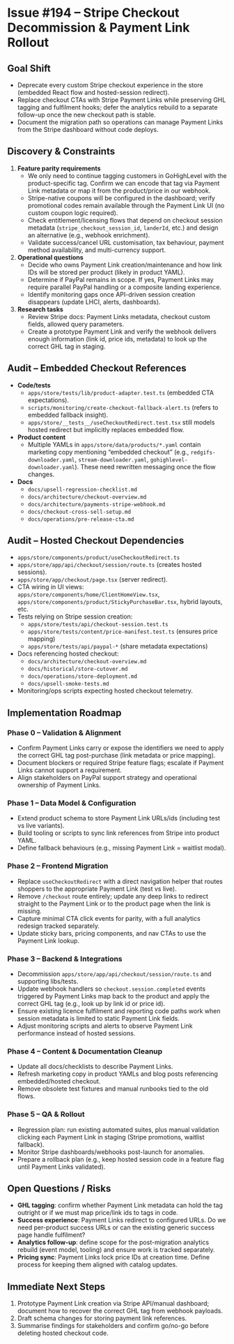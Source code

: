 # Issue #194 – Stripe Checkout Decommission & Payment Link Rollout

## Goal Shift
- Deprecate every custom Stripe checkout experience in the store (embedded React flow and hosted-session redirect).
- Replace checkout CTAs with Stripe Payment Links while preserving GHL tagging and fulfilment hooks; defer the analytics rebuild to a separate follow-up once the new checkout path is stable.
- Document the migration path so operations can manage Payment Links from the Stripe dashboard without code deploys.

## Discovery & Constraints
1. **Feature parity requirements**
   - We only need to continue tagging customers in GoHighLevel with the product-specific tag. Confirm we can encode that tag via Payment Link metadata or map it from the product/price in our webhook.
   - Stripe-native coupons will be configured in the dashboard; verify promotional codes remain available through the Payment Link UI (no custom coupon logic required).
   - Check entitlement/licensing flows that depend on checkout session metadata (`stripe_checkout_session_id`, `landerId`, etc.) and design an alternative (e.g., webhook enrichment).
   - Validate success/cancel URL customisation, tax behaviour, payment method availability, and multi-currency support.
2. **Operational questions**
   - Decide who owns Payment Link creation/maintenance and how link IDs will be stored per product (likely in product YAML).
   - Determine if PayPal remains in scope. If yes, Payment Links may require parallel PayPal handling or a composite landing experience.
   - Identify monitoring gaps once API-driven session creation disappears (update LHCI, alerts, dashboards).
3. **Research tasks**
   - Review Stripe docs: Payment Links metadata, checkout custom fields, allowed query parameters.
   - Create a prototype Payment Link and verify the webhook delivers enough information (link id, price ids, metadata) to look up the correct GHL tag in staging.

## Audit – Embedded Checkout References
- **Code/tests**
  - `apps/store/tests/lib/product-adapter.test.ts` (embedded CTA expectations).
  - `scripts/monitoring/create-checkout-fallback-alert.ts` (refers to embedded fallback insight).
  - `apps/store/__tests__/useCheckoutRedirect.test.tsx` still models hosted redirect but implicitly replaces embedded flow.
- **Product content**
  - Multiple YAMLs in `apps/store/data/products/*.yaml` contain marketing copy mentioning “embedded checkout” (e.g., `redgifs-downloader.yaml`, `stream-downloader.yaml`, `gohighlevel-downloader.yaml`). These need rewritten messaging once the flow changes.
- **Docs**
  - `docs/upsell-regression-checklist.md`
  - `docs/architecture/checkout-overview.md`
  - `docs/architecture/payments-stripe-webhook.md`
  - `docs/checkout-cross-sell-setup.md`
  - `docs/operations/pre-release-cta.md`

## Audit – Hosted Checkout Dependencies
- `apps/store/components/product/useCheckoutRedirect.ts`
- `apps/store/app/api/checkout/session/route.ts` (creates hosted sessions).
- `apps/store/app/checkout/page.tsx` (server redirect).
- CTA wiring in UI views: `apps/store/components/home/ClientHomeView.tsx`, `apps/store/components/product/StickyPurchaseBar.tsx`, hybrid layouts, etc.
- Tests relying on Stripe session creation: 
  - `apps/store/tests/api/checkout-session.test.ts`
  - `apps/store/tests/content/price-manifest.test.ts` (ensures price mapping)
  - `apps/store/tests/api/paypal-*` (share metadata expectations)
- Docs referencing hosted checkout: 
  - `docs/architecture/checkout-overview.md`
  - `docs/historical/store-cutover.md`
  - `docs/operations/store-deployment.md`
  - `docs/upsell-smoke-tests.md`
- Monitoring/ops scripts expecting hosted checkout telemetry.

## Implementation Roadmap

### Phase 0 – Validation & Alignment
- Confirm Payment Links carry or expose the identifiers we need to apply the correct GHL tag post-purchase (link metadata or price mapping).
- Document blockers or required Stripe feature flags; escalate if Payment Links cannot support a requirement.
- Align stakeholders on PayPal support strategy and operational ownership of Payment Links.

### Phase 1 – Data Model & Configuration
- Extend product schema to store Payment Link URLs/ids (including test vs live variants).
- Build tooling or scripts to sync link references from Stripe into product YAML.
- Define fallback behaviours (e.g., missing Payment Link = waitlist modal).

### Phase 2 – Frontend Migration
- Replace `useCheckoutRedirect` with a direct navigation helper that routes shoppers to the appropriate Payment Link (test vs live).
- Remove `/checkout` route entirely; update any deep links to redirect straight to the Payment Link or to the product page when the link is missing.
- Capture minimal CTA click events for parity, with a full analytics redesign tracked separately.
- Update sticky bars, pricing components, and nav CTAs to use the Payment Link lookup.

### Phase 3 – Backend & Integrations
- Decommission `apps/store/app/api/checkout/session/route.ts` and supporting libs/tests.
- Update webhook handlers so `checkout.session.completed` events triggered by Payment Links map back to the product and apply the correct GHL tag (e.g., look up by link id or price id).
- Ensure existing licence fulfilment and reporting code paths work when session metadata is limited to static Payment Link fields.
- Adjust monitoring scripts and alerts to observe Payment Link performance instead of hosted sessions.

### Phase 4 – Content & Documentation Cleanup
- Update all docs/checklists to describe Payment Links.
- Refresh marketing copy in product YAMLs and blog posts referencing embedded/hosted checkout.
- Remove obsolete test fixtures and manual runbooks tied to the old flows.

### Phase 5 – QA & Rollout
- Regression plan: run existing automated suites, plus manual validation clicking each Payment Link in staging (Stripe promotions, waitlist fallback).
- Monitor Stripe dashboards/webhooks post-launch for anomalies.
- Prepare a rollback plan (e.g., keep hosted session code in a feature flag until Payment Links validated).

## Open Questions / Risks
- **GHL tagging**: confirm whether Payment Link metadata can hold the tag outright or if we must map price/link ids to tags in code.
- **Success experience**: Payment Links redirect to configured URLs. Do we need per-product success URLs or can the existing generic success page handle fulfilment?
- **Analytics follow-up**: define scope for the post-migration analytics rebuild (event model, tooling) and ensure work is tracked separately.
- **Pricing sync**: Payment Links lock price IDs at creation time. Define process for keeping them aligned with catalog updates.

## Immediate Next Steps
1. Prototype Payment Link creation via Stripe API/manual dashboard; document how to recover the correct GHL tag from webhook payloads.
2. Draft schema changes for storing payment link references.
3. Summarise findings for stakeholders and confirm go/no-go before deleting hosted checkout code.
